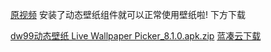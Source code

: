 [原视频](https://www.bilibili.com/video/BV1oLfBYpELw/?spm_id_from=333.1387.upload.video_card.click&vd_source=b7e729e019031605b37407b6cd52d927)
安装了动态壁纸组件就可以正常使用壁纸啦!
下方下载

[dw99动态壁纸 Live Wallpaper Picker_8.1.0.apk.zip](https://github.com/user-attachments/files/18516665/dw99.Live.Wallpaper.Picker_8.1.0.apk.zip)
[蓝凑云下载](https://wwuv.lanzouw.com/iknqc2lq5e4d)
